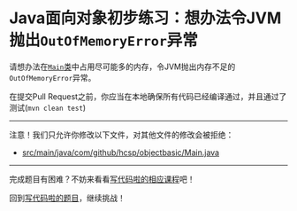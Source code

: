 # Java面向对象初步练习：想办法令JVM抛出`OutOfMemoryError`异常

请想办法在[`Main`类](https://github.com/hcsp/produce-oom/blob/master/src/main/java/com/github/hcsp/objectbasic/Main.java)中占用尽可能多的内存，令JVM抛出内存不足的`OutOfMemoryError`异常。

在提交Pull Request之前，你应当在本地确保所有代码已经编译通过，并且通过了测试(`mvn clean test`)

-----
注意！我们只允许你修改以下文件，对其他文件的修改会被拒绝：
- [src/main/java/com/github/hcsp/objectbasic/Main.java](https://github.com/hcsp/produce-oom/blob/master/src/main/java/com/github/hcsp/objectbasic/Main.java)
-----


完成题目有困难？不妨来看看[写代码啦的相应课程](https://xiedaimala.com/tasks/b758a295-3cdc-4809-abdf-013b599f3587/video_tutorials/27f96d0f-b1bd-48ae-95a9-47ce4a1b2e12)吧！

回到[写代码啦的题目](https://xiedaimala.com/tasks/b758a295-3cdc-4809-abdf-013b599f3587/quizzes/9a7d9b0d-d784-4c0d-b6f2-4e9e00b5b97c)，继续挑战！
